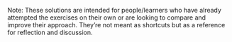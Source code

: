 Note: These solutions are intended for people/learners who have already attempted the exercises on their own or are looking to compare and improve their approach. They’re not meant as shortcuts but as a reference for reflection and discussion.

